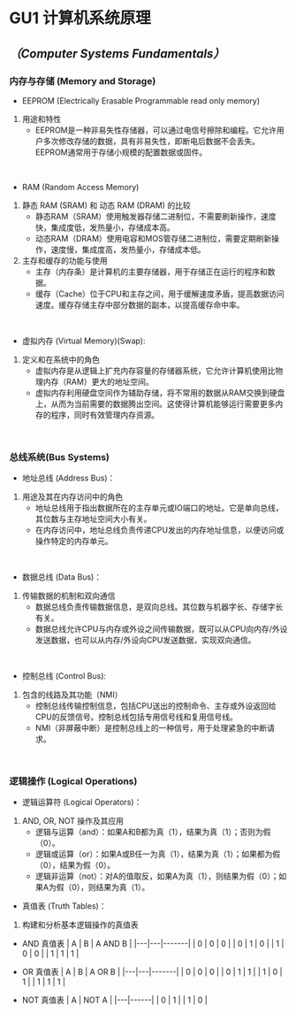 # GU1 计算机系统原理
## *（Computer Systems Fundamentals）*

### 内存与存储 (Memory and Storage)
  - EEPROM (Electrically Erasable Programmable read only memory) 
1. 用途和特性
    - EEPROM是一种非易失性存储器，可以通过电信号擦除和编程。它允许用户多次修改存储的数据，具有非易失性，即断电后数据不会丢失。EEPROM通常用于存储小规模的配置数据或固件。

<br>

  - RAM (Random Access Memory)
1. 静态 RAM (SRAM) 和 动态 RAM (DRAM) 的比较
    - 静态RAM（SRAM）使用触发器存储二进制位，不需要刷新操作，速度快，集成度低，发热量小，存储成本高。
    - 动态RAM（DRAM）使用电容和MOS管存储二进制位，需要定期刷新操作，速度慢，集成度高，发热量小，存储成本低。
2. 主存和缓存的功能与使用
    - 主存（内存条）是计算机的主要存储器，用于存储正在运行的程序和数据。
    - 缓存（Cache）位于CPU和主存之间，用于缓解速度矛盾，提高数据访问速度。缓存存储主存中部分数据的副本，以提高缓存命中率。

<br>

 - 虚拟内存 (Virtual Memory)(Swap):
 1. 定义和在系统中的角色
    - 虚拟内存是从逻辑上扩充内存容量的存储器系统，它允许计算机使用比物理内存（RAM）更大的地址空间。
    - 虚拟内存利用硬盘空间作为辅助存储，将不常用的数据从RAM交换到硬盘上，从而为当前需要的数据腾出空间。这使得计算机能够运行需要更多内存的程序，同时有效管理内存资源。

<br>
 

### 总线系统(Bus Systems)

 - 地址总线 (Address Bus)：
1. 用途及其在内存访问中的角色
    - 地址总线用于指出数据所在的主存单元或IO端口的地址。它是单向总线，其位数与主存地址空间大小有关。
    - 在内存访问中，地址总线负责传递CPU发出的内存地址信息，以便访问或操作特定的内存单元。

<br>

 - 数据总线 (Data Bus)：
1. 传输数据的机制和双向通信
    - 数据总线负责传输数据信息，是双向总线。其位数与机器字长、存储字长有关。
    - 数据总线允许CPU与内存或外设之间传输数据，既可以从CPU向内存/外设发送数据，也可以从内存/外设向CPU发送数据，实现双向通信。

<br>

 - 控制总线 (Control Bus): 
1. 包含的线路及其功能（NMI）
    - 控制总线传输控制信息，包括CPU送出的控制命令、主存或外设返回给CPU的反馈信号。控制总线包括专用信号线和复用信号线。
    - NMI（非屏蔽中断）是控制总线上的一种信号，用于处理紧急的中断请求。

<br>

### 逻辑操作 (Logical Operations)

 - 逻辑运算符 (Logical Operators)：
1. AND, OR, NOT 操作及其应用
    - 逻辑与运算（and）：如果A和B都为真（1），结果为真（1）；否则为假（0）。
    - 逻辑或运算（or）：如果A或B任一为真（1），结果为真（1）；如果都为假（0），结果为假（0）。
    - 逻辑非运算（not）：对A的值取反，如果A为真（1），则结果为假（0）；如果A为假（0），则结果为真（1）。

 - 真值表 (Truth Tables)：
1. 构建和分析基本逻辑操作的真值表
 - AND 真值表
     | A | B | A AND B |
     |---|---|-------|
     | 0 | 0 |   0   |
     | 0 | 1 |   0   |
     | 1 | 0 |   0   |
     | 1 | 1 |   1   |

 - OR 真值表
     | A | B | A OR B |
     |---|---|-------|
     | 0 | 0 |   0   |
     | 0 | 1 |   1   |
     | 1 | 0 |   1   |
     | 1 | 1 |   1   |

 - NOT 真值表
     | A | NOT A |
     |---|------|
     | 0 |   1  |
     | 1 |   0  |


 